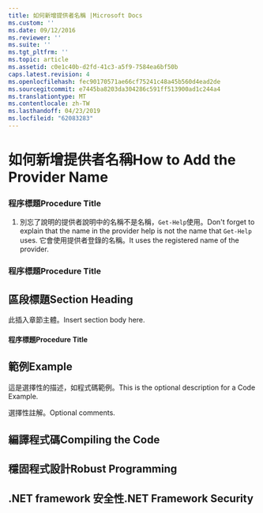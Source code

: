```yaml
---
title: 如何新增提供者名稱 |Microsoft Docs
ms.custom: ''
ms.date: 09/12/2016
ms.reviewer: ''
ms.suite: ''
ms.tgt_pltfrm: ''
ms.topic: article
ms.assetid: c0e1c40b-d2fd-41c3-a5f9-7584ea6bf50b
caps.latest.revision: 4
ms.openlocfilehash: fec90170571ae66cf75241c48a45b560d4ead2de
ms.sourcegitcommit: e7445ba8203da304286c591ff513900ad1c244a4
ms.translationtype: MT
ms.contentlocale: zh-TW
ms.lasthandoff: 04/23/2019
ms.locfileid: "62083283"
---
```

# <a name="how-to-add-the-provider-name"></a><span data-ttu-id="4b7b5-102">如何新增提供者名稱</span><span class="sxs-lookup"><span data-stu-id="4b7b5-102">How to Add the Provider Name</span></span>

### <a name="procedure-title"></a><span data-ttu-id="4b7b5-103">程序標題</span><span class="sxs-lookup"><span data-stu-id="4b7b5-103">Procedure Title</span></span>

1. <span data-ttu-id="4b7b5-104">別忘了說明的提供者說明中的名稱不是名稱，`Get-Help`使用。</span><span class="sxs-lookup"><span data-stu-id="4b7b5-104">Don't forget to explain that the name in the provider help is not the name that `Get-Help` uses.</span></span> <span data-ttu-id="4b7b5-105">它會使用提供者登錄的名稱。</span><span class="sxs-lookup"><span data-stu-id="4b7b5-105">It uses the registered name of the provider.</span></span>

### <a name="procedure-title"></a><span data-ttu-id="4b7b5-106">程序標題</span><span class="sxs-lookup"><span data-stu-id="4b7b5-106">Procedure Title</span></span>

## <a name="section-heading"></a><span data-ttu-id="4b7b5-107">區段標題</span><span class="sxs-lookup"><span data-stu-id="4b7b5-107">Section Heading</span></span>

 <span data-ttu-id="4b7b5-108">此插入章節主體。</span><span class="sxs-lookup"><span data-stu-id="4b7b5-108">Insert section body here.</span></span>

#### <a name="procedure-title"></a><span data-ttu-id="4b7b5-109">程序標題</span><span class="sxs-lookup"><span data-stu-id="4b7b5-109">Procedure Title</span></span>

## <a name="example"></a><span data-ttu-id="4b7b5-110">範例</span><span class="sxs-lookup"><span data-stu-id="4b7b5-110">Example</span></span>

 <span data-ttu-id="4b7b5-111">這是選擇性的描述，如程式碼範例。</span><span class="sxs-lookup"><span data-stu-id="4b7b5-111">This is the optional description for a Code Example.</span></span>

<!-- TODO!!!: review snippet reference  [!CODE [Microsoft.Win32.RegistryKey#4](Microsoft.Win32.RegistryKey#4)]  -->

 <span data-ttu-id="4b7b5-112">選擇性註解。</span><span class="sxs-lookup"><span data-stu-id="4b7b5-112">Optional comments.</span></span>

## <a name="compiling-the-code"></a><span data-ttu-id="4b7b5-113">編譯程式碼</span><span class="sxs-lookup"><span data-stu-id="4b7b5-113">Compiling the Code</span></span>

## <a name="robust-programming"></a><span data-ttu-id="4b7b5-114">穩固程式設計</span><span class="sxs-lookup"><span data-stu-id="4b7b5-114">Robust Programming</span></span>

## <a name="net-framework-security"></a><span data-ttu-id="4b7b5-115">.NET framework 安全性</span><span class="sxs-lookup"><span data-stu-id="4b7b5-115">.NET Framework Security</span></span>